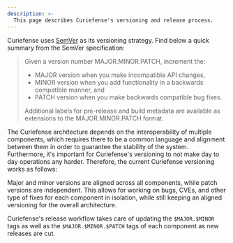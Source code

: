 ```yaml
---
description: >-
  This page describes Curiefense's versioning and release process.
---
```


Curiefense uses [SemVer](https://semver.org/) as its versioning strategy. Find below a quick summary from the SemVer specification:

> Given a version number MAJOR.MINOR.PATCH, increment the:
>
> * MAJOR version when you make incompatible API changes,
> * MINOR version when you add functionality in a backwards compatible manner, and
> * PATCH version when you make backwards compatible bug fixes.
>
> Additional labels for pre-release and build metadata are available as extensions to the MAJOR.MINOR.PATCH format.

The Curiefense architecture depends on the interoperability of multiple components, which requires
there to be a common language and alignment between them in order to guarantee the stability of the
system. Furthermore, it's important for Curiefense's versioning to not make day to day operations
any harder. Therefore, the current Curiefense versioning works as follows:

Major and minor versions are aligned across all components, while patch versions are independent.
This allows for working on bugs, CVEs, and other type of fixes for each component in isolation,
while still keeping an aligned versioning for the overall architecture.

Curiefense's release workflow takes care of updating the `$MAJOR.$MINOR` tags as well as the
`$MAJOR.$MINOR.$PATCH` tags of each component as new releases are cut.
